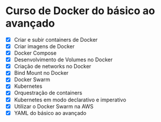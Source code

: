# Curso de Docker do básico ao avançado
-[x] Criar e subir containers de Docker
-[x] Criar imagens de Docker
-[x] Docker Compose
-[x] Desenvolvimento de Volumes no Docker
-[x] Criação de networks no Docker
-[x] Bind Mount no Docker
-[x] Docker Swarm
-[x] Kubernetes
-[x] Orquestração de containers
-[x] Kubernetes em modo declarativo e imperativo
-[x] Utilizar o Docker Swarm na AWS
-[x] YAML do básico ao avançado
